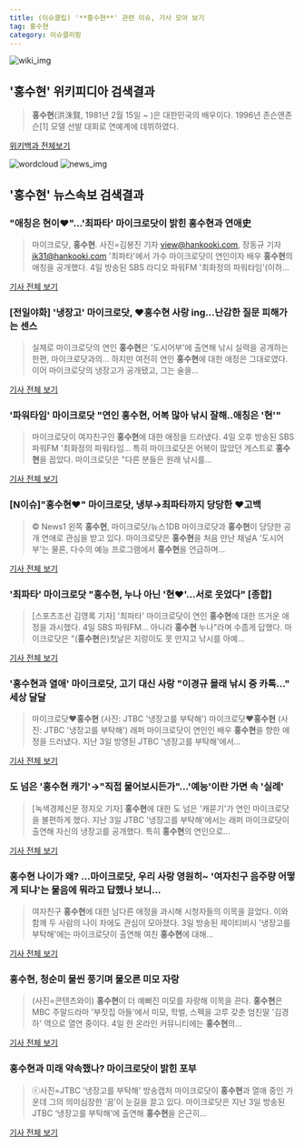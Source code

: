 ```yaml
---
title: (이슈클립) '**홍수현**' 관련 이슈, 기사 모아 보기
tag: 홍수현
category: 이슈클리핑
---
```

![wiki_img](https://user-images.githubusercontent.com/42597476/44503234-41136a80-a6d0-11e8-9071-6fc6418eafe4.png)
## **'**홍수현**'** 위키피디아 검색결과
>**홍수현**(洪洙賢, 1981년 2월 15일 ~ )은 대한민국의 배우이다. 1996년 존슨앤존슨[1] 모델 선발 대회로 연예계에 데뷔하였다.

<a href="https://ko.wikipedia.org/wiki/홍수현" target="_blank">위키백과 전체보기</a>

![wordcloud](https://s3.ap-northeast-2.amazonaws.com/lyrics101-wordcloud/2018-09-04-1536040965.png)
![news_img](https://user-images.githubusercontent.com/42597476/44507050-1206f400-a6e4-11e8-8d98-7ffbfebb353f.png)
## **'**홍수현**'** 뉴스속보 검색결과
### "애칭은 현이♥"…'최파타' 마이크로닷이 밝힌 **홍수현**과 연애史

>마이크로닷, **홍수현**. 사진=김봉진 기자 view@hankooki.com, 장동규 기자 jk31@hankooki.com '최파타'에서 가수 마이크로닷이 연인이자 배우 **홍수현**의 애칭을 공개했다. 4일 방송된 SBS 라디오 파워FM '최화정의 파워타임'(이하...

<a href="http://sports.hankooki.com/lpage/entv/201809/sp20180904142849136660.htm" target="_blank">기사 전체 보기</a>

### [전일야화] '냉장고' 마이크로닷, ♥**홍수현** 사랑 ing…난감한 질문 피해가는 센스

>실제로 마이크로닷의 연인 **홍수현**은 '도시어부'에 출연해 낚시 실력을 공개하는 한편, 마이크로닷과의... 하지만 여전히 연인 **홍수현**에 대한 애정은 그대로였다. 이어 마이크로닷의 냉장고가 공개됐고, 그는 술을...

<a href="http://www.xportsnews.com/?ac=article_view&entry_id=1015111" target="_blank">기사 전체 보기</a>

### '파워타임' 마이크로닷 "연인 **홍수현**, 어복 많아 낚시 잘해..애칭은 '현'"

>마이크로닷이 여자친구인 **홍수현**에 대한 애정을 드러냈다. 4일 오후 방송된 SBS 파워FM '최화정의 파워타임... 특히 마이크로닷은 어복이 많았던 게스트로 **홍수현**을 꼽았다. 마이크로닷은 "다른 분들은 원래 낚시를...

<a href="http://www.osen.co.kr/article/G1110981863" target="_blank">기사 전체 보기</a>

### [N이슈]"**홍수현**♥" 마이크로닷, 냉부→최파타까지 당당한 ♥고백

>© News1 왼쪽 **홍수현**, 마이크로닷/뉴스1DB 마이크로닷과 **홍수현**이 당당한 공개 연애로 관심을 받고 있다. 마이크로닷은 **홍수현**을 처음 만난 채널A '도시어부'는 물론, 다수의 예능 프로그램에서 **홍수현**을 언급하며...

<a href="http://news1.kr/articles/?3416948" target="_blank">기사 전체 보기</a>

### '최파타' 마이크로닷 "**홍수현**, 누나 아닌 '현♥'…서로 웃었다" [종합]

>[스포츠조선 김영록 기자] '최파타' 마이크로닷이 연인 **홍수현**에 대한 뜨거운 애정을 과시했다. 4일 SBS 파워FM... 아니라 **홍수현** 누나"라며 수줍게 답했다. 마이크로닷은 "(**홍수현**은)첫날은 지렁이도 못 만지고 낚시를 아예...

<a href="http://sports.chosun.com/news/ntype.htm?id=201809050100032440002361&servicedate=20180904" target="_blank">기사 전체 보기</a>

### '**홍수현**과 열애' 마이크로닷, 고기 대신 사랑 "이경규 몰래 낚시 중 카톡…" 세상 달달

>마이크로닷♥**홍수현** (사진: JTBC '냉장고를 부탁해') 마이크로닷♥**홍수현** (사진: JTBC '냉장고를 부탁해') 래퍼 마이크로닷이 연인인 배우 **홍수현**을 향한 애정을 드러냈다. 지난 3일 방영된 JTBC '냉장고를 부탁해'에서...

<a href="http://www.jemin.com/news/articleView.html?idxno=536689" target="_blank">기사 전체 보기</a>

### 도 넘은 '**홍수현** 캐기'→"직접 물어보시든가"…'예능'이란 가면 속 '실례'

>[녹색경제신문 정지오 기자] **홍수현**에 대한 도 넘은 '캐묻기'가 연인 마이크로닷을 불편하게 했다. 지난 3일 JTBC '냉장고를 부탁해'에서는 래퍼 마이크로닷이 출연해 자신의 냉장고를 공개했다. 특히 **홍수현**의 연인으로...

<a href="http://www.greened.kr/news/articleView.html?idxno=74136" target="_blank">기사 전체 보기</a>

### **홍수현** 나이가 왜? ...마이크로닷, 우리 사랑 영원히~ '여자친구 음주량 어떻게 되냐'는 물음에 뭐라고 답했나 보니...

>여자친구 **홍수현**에 대한 남다른 애정을 과시해 시청자들의 이목을 끌었다. 이와 함께 두 사람의 나이 차에도 관심이 모아졌다. 3일 방송된 제이티비시 '냉장고를부탁해'에는 마이크로닷이 출연해 여친 **홍수현**에 대해...

<a href="http://www.daejeontoday.com/news/articleView.html?idxno=511645" target="_blank">기사 전체 보기</a>

### **홍수현**, 청순미 물씬 풍기며 물오른 미모 자랑

>(사진=콘텐츠와이) **홍수현**이 더 예뻐진 미모를 자랑해 이목을 끈다. **홍수현**은 MBC 주말드라마 '부잣집 아들'에서 미모, 학벌, 스펙을 고루 갖춘 엄친딸 '김경하' 역으로 열연 중이다. 4일 한 온라인 커뮤니티에는 **홍수현**의...

<a href="http://www.anewsa.com/detail.php?number=1366152&thread=07r05" target="_blank">기사 전체 보기</a>

### **홍수현**과 미래 약속했나? 마이크로닷이 밝힌 포부

>ⓒ사진=JTBC '냉장고를 부탁해' 방송캡처 마이크로닷이 **홍수현**과 열애 중인 가운데 그의 의미심장한 ‘꿈’이 눈길을 끌고 있다. 마이크로닷은 지난 3일 방송된 JTBC ‘냉장고를 부탁해’에 출연해 **홍수현**을 은근히...

<a href="http://www.dailian.co.kr/news/view/737092/?sc=naver" target="_blank">기사 전체 보기</a>


